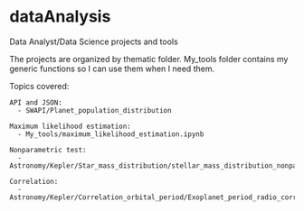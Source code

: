 # dataAnalysis
Data Analyst/Data Science projects and tools

The projects are organized by thematic folder.
My_tools folder contains my generic functions so I can use them when I need them.

Topics covered:

    API and JSON: 
      - SWAPI/Planet_population_distribution
    
    Maximum likelihood estimation:
      - My_tools/maximum_likelihood_estimation.ipynb
      
    Nonparametric test:
      - Astronomy/Kepler/Star_mass_distribution/stellar_mass_distribution_nonparametric_test_kolmogorov_smirnov.ipynb
      
    Correlation:
      - Astronomy/Kepler/Correlation_orbital_period/Exoplanet_period_radio_correlation.ipynb
      
    
